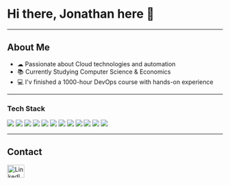 # Hi there, Jonathan here 👋

---

## About Me
- ☁ Passionate about Cloud technologies and automation  
- 📚 Currently Studying Computer Science & Economics
- 💻 I'v finished a 1000-hour DevOps course with hands-on experience 

---

### Tech Stack 
<p align="left">
  <img src="https://custom-icon-badges.demolab.com/badge/AWS-%23FF9900.svg?logo=aws&logoColor=white" />
  <img src="https://img.shields.io/badge/Linux-FCC624?logo=linux&logoColor=black" />
  <img src="https://img.shields.io/badge/Python-3776AB?logo=python&logoColor=fff" />
  <img src="https://img.shields.io/badge/Java-%23ED8B00.svg?logo=openjdk&logoColor=white" />
  <img src="https://img.shields.io/badge/Bash-4EAA25?logo=gnubash&logoColor=fff" />
  <img src="https://img.shields.io/badge/Docker-2496ED?logo=docker&logoColor=fff" />
  <img src="https://img.shields.io/badge/Kubernetes-326CE5?logo=kubernetes&logoColor=fff" />
  <img src="https://img.shields.io/badge/Terraform-844FBA?logo=terraform&logoColor=fff" />
  <img src="https://img.shields.io/badge/Jenkins-D24939?logo=jenkins&logoColor=white" />
  <img src="https://img.shields.io/badge/GitHub-%23121011.svg?logo=github&logoColor=white" />
  <img src="https://img.shields.io/badge/Git-F05032?logo=git&logoColor=fff" />
  <img src="https://img.shields.io/badge/Postgres-%23316192.svg?logo=postgresql&logoColor=white" />

---

## Contact
<a href="https://www.linkedin.com/in/jonathan-tamir/" target="_blank">
  <img align="center" src="https://upload.wikimedia.org/wikipedia/commons/8/81/LinkedIn_icon.svg" alt="LinkedIn" height="30" width="40" />
</a>
